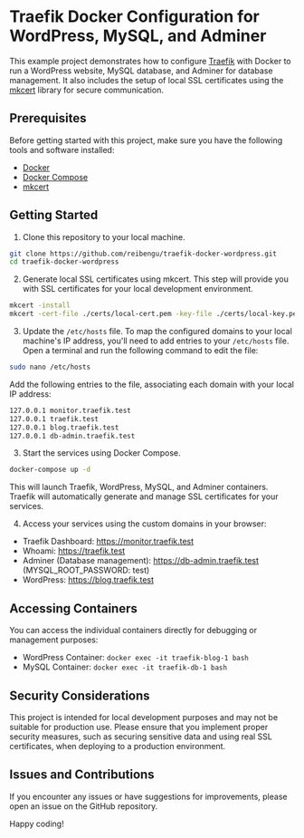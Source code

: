# Traefik Docker Configuration for WordPress, MySQL, and Adminer

This example project demonstrates how to configure [Traefik](https://traefik.io) with Docker to run a WordPress website, MySQL database, and Adminer for database management. It also includes the setup of local SSL certificates using the [mkcert](https://github.com/FiloSottile/mkcert) library for secure communication.

## Prerequisites

Before getting started with this project, make sure you have the following tools and software installed:

- [Docker](https://www.docker.com/)
- [Docker Compose](https://docs.docker.com/compose/install/)
- [mkcert](https://github.com/FiloSottile/mkcert)

## Getting Started

1. Clone this repository to your local machine.

```bash
git clone https://github.com/reibengu/traefik-docker-wordpress.git
cd traefik-docker-wordpress
```

2. Generate local SSL certificates using mkcert. This step will provide you with SSL certificates for your local development environment.

```bash
mkcert -install
mkcert -cert-file ./certs/local-cert.pem -key-file ./certs/local-key.pem traefik.test "*.traefik.test"
```

3. Update the `/etc/hosts` file. To map the configured domains to your local machine's IP address, you'll need to add entries to your `/etc/hosts` file. Open a terminal and run the following command to edit the file:

```bash
sudo nano /etc/hosts
```

Add the following entries to the file, associating each domain with your local IP address:

```bash
127.0.0.1 monitor.traefik.test
127.0.0.1 traefik.test
127.0.0.1 blog.traefik.test
127.0.0.1 db-admin.traefik.test
```

3. Start the services using Docker Compose.

```bash
docker-compose up -d
```

This will launch Traefik, WordPress, MySQL, and Adminer containers. Traefik will automatically generate and manage SSL certificates for your services.

4. Access your services using the custom domains in your browser:

- Traefik Dashboard: https://monitor.traefik.test
- Whoami: https://traefik.test
- Adminer (Database management): https://db-admin.traefik.test (MYSQL_ROOT_PASSWORD: test)
- WordPress: https://blog.traefik.test

## Accessing Containers
You can access the individual containers directly for debugging or management purposes:

- WordPress Container: `docker exec -it traefik-blog-1 bash`
- MySQL Container: `docker exec -it traefik-db-1 bash`

## Security Considerations
This project is intended for local development purposes and may not be suitable for production use. Please ensure that you implement proper security measures, such as securing sensitive data and using real SSL certificates, when deploying to a production environment.

## Issues and Contributions
If you encounter any issues or have suggestions for improvements, please open an issue on the GitHub repository.

Happy coding!
